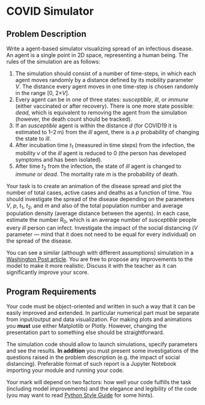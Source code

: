 # COVID Simulator

## Problem Description

Write a agent-based simulator visualizing spread of an infectious disease. An agent is a single point in 2D space, representing a human being. The rules of the simulation are as follows:

1. The simulation should consist of a number of time-steps, in which each agent moves randomly by a distance defined by its mobility parameter *V*. The distance every agent moves in one time-step is chosen randomly in the range [0, 2×*V*].
2. Every agent can be in one of three states: *susceptible*, *ill*, or *immune* (either vaccinated or after recovery). There is one more state possible: *dead*, which is equivalent to removing the agent from the simulation (however, the death count should be tracked).
3. If an *susceptible* agent is within the distance *d* (for COVID19 it is estimated to 1–2 m) from the *ill* agent, there is a *p* probability of changing the state to *ill*.
4. After incubation time *t*<sub>1</sub> (measured in time steps) from the infection, the mobility *v* of the *ill* agent is reduced to 0 (the person has developed symptoms and has been isolated).
5. After time *t*<sub>2</sub> from the infection, the state of *ill* agent is changed to *immune* or *dead*. The mortality rate *m* is the probability of death.

Your task is to create an animation of the disease spread and plot the number of total cases, active cases and deaths as a function of time. You should investigate the spread of the disease depending on the parameters *V*, *p*, *t*<sub>1</sub>, *t*<sub>2</sub>, and *m* and also of the total population number and average population density (average distance between the agents). In each case, estimate the number *R*<sub>0</sub>, which is an average number of *susceptible* people every *ill* person can infect. Investigate the impact of the social distancing (*V* parameter — mind that it does not need to be equal for every individual) on the spread of the disease.

You can see a similar (although with different assumptions) simulation in a [Washington Post article](https://www.washingtonpost.com/graphics/2020/world/corona-simulator/). You are free to propose any improvements to the model to make it more realistic. Discuss it with the teacher as it can significantly improve your score.

## Program Requirements

Your code must be object-oriented and written in such a way that it can be easily improved and extended. In particular numerical part must be separate from input/output and data visualization. For making plots and animations you **must** use either Matplotlib or Plotly. However, changing the presentation part to something else should be straightforward.

The simulation code should allow to launch simulations, specify parameters and see the results. **In addition** you must present some investigations of the questions raised in the problem description (e.g. the impact of social distancing). Preferable format of such report is a Jupyter Notebook importing your module and running your code.

Your mark will depend on two factors: how well your code fulfills the task (including model improvements) and the elegance and legibility of the code (you may want to read [Python Style Guide](https://www.python.org/dev/peps/pep-0008/) for some hints).
